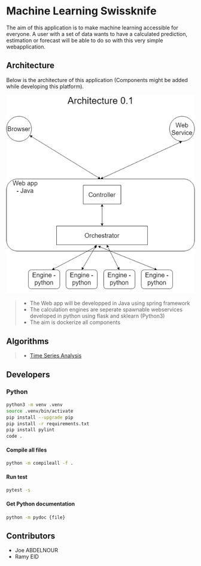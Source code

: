 # Machine Learning Swissknife

The aim of this application is to make machine learning accessible for everyone. A user with a set of data wants to have a calculated prediction, estimation or forecast will be able to do so with this very simple webapplication.

## Architecture

Below is the architecture of this application (Components might be added while developing this platform).

![Architecture](./resources/documentation/images/architectures.png)

> - The Web app will be developped in Java using spring framework
> - The calculation engines are seperate  spawnable webservices developed in python using flask and sklearn (Python3)
> - The aim is dockerize all components

## Algorithms

> - [Time Series Analysis](./resources/documentation/TimeSeriesAnalysisService.md)

## Developers

### Python

``` bash
python3 -m venv .venv
source .venv/bin/activate
pip install --upgrade pip
pip install -r requirements.txt
pip install pylint
code .
```

#### Compile all files

```bash
python -m compileall -f .
```

#### Run test

``` bash
pytest -s
```

#### Get Python documentation

``` bash
python -m pydoc {file}
```

## Contributors

- Joe ABDELNOUR
- Ramy EID
